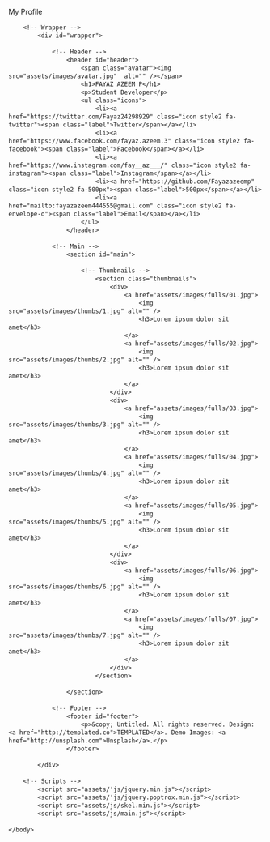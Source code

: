 My Profile
<html>
	<head>
		<title>Portfolio</title>
		<meta charset="utf-8" />
		<meta name="viewport" content="width=device-width, initial-scale=1" />
		<link rel="stylesheet" href="assets/css/main.css" />
	</head>
	<body>
<style>
body {
  background-image: url('assets/images/bg.jpg');
}
</style>


		<!-- Wrapper -->
			<div id="wrapper">

				<!-- Header -->
					<header id="header">
						<span class="avatar"><img src="assets/images/avatar.jpg"  alt="" /></span>
						<h1>FAYAZ AZEEM P</h1>
						<p>Student Developer</p>
						<ul class="icons">
							<li><a href="https://twitter.com/Fayaz24298929" class="icon style2 fa-twitter"><span class="label">Twitter</span></a></li>
							<li><a href="https://www.facebook.com/fayaz.azeem.3" class="icon style2 fa-facebook"><span class="label">Facebook</span></a></li>
							<li><a href="https://www.instagram.com/fay__az___/" class="icon style2 fa-instagram"><span class="label">Instagram</span></a></li>
							<li><a href="https://github.com/Fayazazeemp" class="icon style2 fa-500px"><span class="label">500px</span></a></li>
							<li><a href="mailto:fayazazeem444555@gmail.com" class="icon style2 fa-envelope-o"><span class="label">Email</span></a></li>
						</ul>
					</header>

				<!-- Main -->
					<section id="main">

						<!-- Thumbnails -->
							<section class="thumbnails">
								<div>
									<a href="assets/images/fulls/01.jpg">
										<img src="assets/images/thumbs/1.jpg" alt="" />
										<h3>Lorem ipsum dolor sit amet</h3>
									</a>
									<a href="assets/images/fulls/02.jpg">
										<img src="assets/images/thumbs/2.jpg" alt="" />
										<h3>Lorem ipsum dolor sit amet</h3>
									</a>
								</div>
								<div>
									<a href="assets/images/fulls/03.jpg">
										<img src="assets/images/thumbs/3.jpg" alt="" />
										<h3>Lorem ipsum dolor sit amet</h3>
									</a>
									<a href="assets/images/fulls/04.jpg">
										<img src="assets/images/thumbs/4.jpg" alt="" />
										<h3>Lorem ipsum dolor sit amet</h3>
									</a>
									<a href="assets/images/fulls/05.jpg">
										<img src="assets/images/thumbs/5.jpg" alt="" />
										<h3>Lorem ipsum dolor sit amet</h3>
									</a>
								</div>
								<div>
									<a href="assets/images/fulls/06.jpg">
										<img src="assets/images/thumbs/6.jpg" alt="" />
										<h3>Lorem ipsum dolor sit amet</h3>
									</a>
									<a href="assets/images/fulls/07.jpg">
										<img src="assets/images/thumbs/7.jpg" alt="" />
										<h3>Lorem ipsum dolor sit amet</h3>
									</a>
								</div>
							</section>

					</section>

				<!-- Footer -->
					<footer id="footer">
						<p>&copy; Untitled. All rights reserved. Design: <a href="http://templated.co">TEMPLATED</a>. Demo Images: <a href="http://unsplash.com">Unsplash</a>.</p>
					</footer>

			</div>

		<!-- Scripts -->
			<script src="assets/'js/jquery.min.js"></script>
			<script src="assets/'js/jquery.poptrox.min.js"></script>
			<script src="assets/js/skel.min.js"></script>
			<script src="assets/js/main.js"></script>

	</body>
</html>
